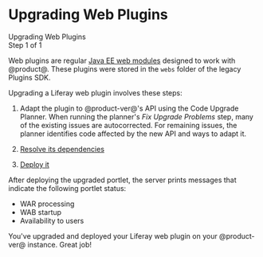 # Upgrading Web Plugins

<div class="learn-path-step">
    <p>Upgrading Web Plugins<br>Step 1 of 1</p>
</div>

Web plugins are regular
[Java EE web modules](https://docs.oracle.com/cd/E19226-01/820-7627/bnadx/index.html)
designed to work with @product@. These plugins were stored in the `webs` folder
of the legacy Plugins SDK.

Upgrading a Liferay web plugin involves these steps:

1.  Adapt the plugin to @product-ver@'s API using the Code Upgrade Planner.
    When running the planner's *Fix Upgrade Problems* step, many of the existing
    issues are autocorrected. For remaining issues, the planner identifies code
    affected by the new API and ways to adapt it.

2.  [Resolve its dependencies](/docs/tutorials/7-2/-/knowledge_base/t/resolving-a-projects-dependencies)

3.  [Deploy it](/docs/reference/7-2/-/knowledge_base/r/deploying-a-project)

After deploying the upgraded portlet, the server prints messages that indicate
the following portlet status:

-   WAR processing
-   WAB startup
-   Availability to users

You've upgraded and deployed your Liferay web plugin on your @product-ver@
instance. Great job!
